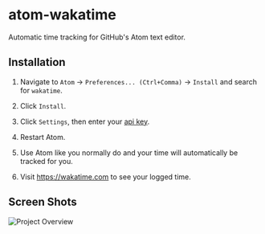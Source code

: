 atom-wakatime
=============

Automatic time tracking for GitHub's Atom text editor.


Installation
------------

1. Navigate to `Atom` -> `Preferences... (Ctrl+Comma)` -> `Install` and search for `wakatime`.

2. Click `Install`.

3. Click `Settings`, then enter your [api key](https://wakatime.com/settings#apikey).

4. Restart Atom.

5. Use Atom like you normally do and your time will automatically be tracked for you.

6. Visit https://wakatime.com to see your logged time.


Screen Shots
------------

![Project Overview](https://wakatime.com/static/img/ScreenShots/ScreenShot-2014-10-29.png)

